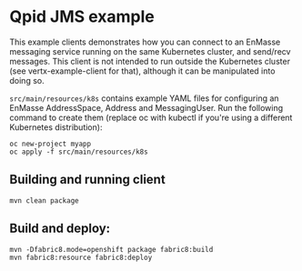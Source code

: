 # Qpid JMS example

This example clients demonstrates how you can connect to an EnMasse messaging service running on the same Kubernetes cluster,
and send/recv messages. This client is not intended to run outside the Kubernetes cluster (see vertx-example-client for that), although it can be manipulated into doing so.

`src/main/resources/k8s` contains example YAML files for configuring an EnMasse AddressSpace,
Address and MessagingUser. Run the following command to create them (replace oc with kubectl if
you're using a different Kubernetes distribution):

```
oc new-project myapp
oc apply -f src/main/resources/k8s
```

## Building and running client

```
mvn clean package
```

## Build and deploy:

```
mvn -Dfabric8.mode=openshift package fabric8:build
mvn fabric8:resource fabric8:deploy
```
